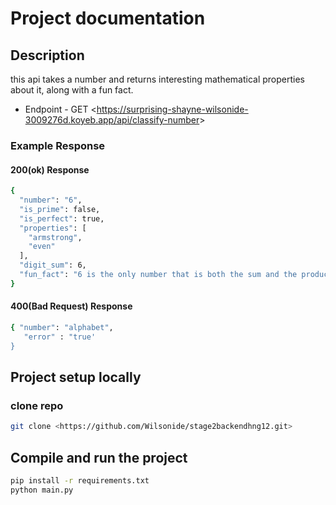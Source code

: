 # Project documentation

## Description

this api takes a number and returns interesting mathematical properties about it, along with a fun fact.

- Endpoint -  GET <<https://surprising-shayne-wilsonide-3009276d.koyeb.app/api/classify-number>>

### Example Response

#### 200(ok) Response 

```bash
{
  "number": "6",
  "is_prime": false,
  "is_perfect": true,
  "properties": [
    "armstrong",
    "even"
  ],
  "digit_sum": 6,
  "fun_fact": "6 is the only number that is both the sum and the product of three consecutive positive numbers."
}
```
#### 400(Bad Request) Response

```bash
{ "number": "alphabet",
   "error" : "true'
}
```

## Project setup locally 
### clone repo
```bash
git clone <https://github.com/Wilsonide/stage2backendhng12.git>
```

## Compile and run the project

```bash
pip install -r requirements.txt
python main.py

```
